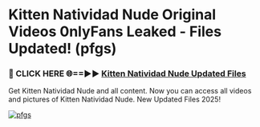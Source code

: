 # Kitten Natividad Nude Original Videos 0nlyFans Leaked - Files Updated! (pfgs)

<h3>🔴 CLICK HERE 🌐==►► <a href="https://tinyurl.com/52m3yx9h" rel="nofollow">Kitten Natividad Nude Updated Files</a></h3>

Get Kitten Natividad Nude and all content. Now you can access all videos and pictures of Kitten Natividad Nude. New Updated Files 2025!

[![pfgs](https://i.imgur.com/TnHtlc8.gif)](https://tinyurl.com/52m3yx9h)
